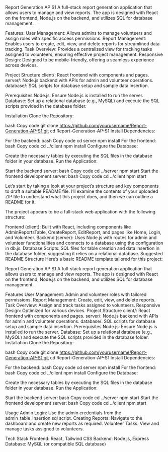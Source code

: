 Report Generation AP S1
A full-stack report generation application that allows users to manage and view reports. The app is designed with React on the frontend, Node.js on the backend, and utilizes SQL for database management.

Features:
User Management: Allows admins to manage volunteers and assign roles with specific access permissions.
Report Management: Enables users to create, edit, view, and delete reports for streamlined data tracking.
Task Overview: Provides a centralized view for tracking tasks assigned to volunteers, ensuring effective project management.
Responsive Design: Designed to be mobile-friendly, offering a seamless experience across devices.

Project Structure
client/: React frontend with components and pages.
server/: Node.js backend with APIs for admin and volunteer operations.
database/: SQL scripts for database setup and sample data insertion.

Prerequisites
Node.js: Ensure Node.js is installed to run the server.
Database: Set up a relational database (e.g., MySQL) and execute the SQL scripts provided in the database folder.

Installation
Clone the Repository:

bash
Copy code
git clone https://github.com/yourusername/Report-Generation-AP-S1.git
cd Report-Generation-AP-S1
Install Dependencies:

For the backend:
bash
Copy code
cd server
npm install
For the frontend:
bash
Copy code
cd ../client
npm install
Configure the Database:

Create the necessary tables by executing the SQL files in the database folder in your database.
Run the Application:

Start the backend server:
bash
Copy code
cd ../server
npm start
Start the frontend development server:
bash
Copy code
cd ../client
npm start


Let’s start by taking a look at your project’s structure and key components to draft a suitable README file. I’ll examine the contents of your uploaded ZIP file to understand what this project does, and then we can outline a README for it.

The project appears to be a full-stack web application with the following structure:

Frontend (client): Built with React, including components like AdminReportsTable, CreateReport, EditReport, and pages like Home, Login, and Volunteer.
Backend (server): Uses Node.js with routes for admin and volunteer functionalities and connects to a database using the configuration in db.js.
Database Scripts: SQL files for table creation and data insertion in the database folder, suggesting it relies on a relational database.
Suggested README Structure
Here’s a basic README template tailored for this project:

Report Generation AP S1
A full-stack report generation application that allows users to manage and view reports. The app is designed with React on the frontend, Node.js on the backend, and utilizes SQL for database management.

Features
User Management: Admin and volunteer roles with tailored permissions.
Report Management: Create, edit, view, and delete reports.
Task Overview: Assign and track tasks assigned to volunteers.
Responsive Design: Optimized for various devices.
Project Structure
client/: React frontend with components and pages.
server/: Node.js backend with APIs for admin and volunteer operations.
database/: SQL scripts for database setup and sample data insertion.
Prerequisites
Node.js: Ensure Node.js is installed to run the server.
Database: Set up a relational database (e.g., MySQL) and execute the SQL scripts provided in the database folder.
Installation
Clone the Repository:

bash
Copy code
git clone https://github.com/yourusername/Report-Generation-AP-S1.git
cd Report-Generation-AP-S1
Install Dependencies:

For the backend:
bash
Copy code
cd server
npm install
For the frontend:
bash
Copy code
cd ../client
npm install
Configure the Database:

Create the necessary tables by executing the SQL files in the database folder in your database.
Run the Application:

Start the backend server:
bash
Copy code
cd ../server
npm start
Start the frontend development server:
bash
Copy code
cd ../client
npm start

Usage
Admin Login: Use the admin credentials from the admin_table_insertion.sql script.
Creating Reports: Navigate to the dashboard and create new reports as required.
Volunteer Tasks: View and manage tasks assigned to volunteers.

Tech Stack
Frontend: React, Tailwind CSS
Backend: Node.js, Express
Database: MySQL (or compatible SQL database)

